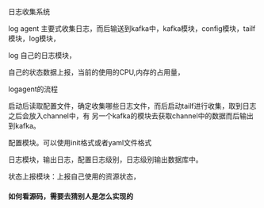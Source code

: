 日志收集系统

log agent 主要式收集日志，而后输送到kafka中，kafka模块，config模块，tailf模块，log模块，

log 自己的日志模块，

自己的状态数据上报，当前的使用的CPU,内存的占用量，

logagent的流程

​	启动后读取配置文件，确定收集哪些日志文件，而后启动tailf进行收集，取到日志之后会放入channel中，有 另一个kafka的模块去获取channel中的数据而后输出到kafka。

配置模块。可以使用init格式或者yaml文件格式

日志模块，输出日志，配置日志级别，日志级别输出数据库中。

状态上报模块：上报自己使用的资源状态，

#### 如何看源码，需要去猜别人是怎么实现的

